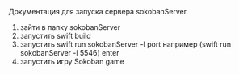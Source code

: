Документация для запуска сервера sokobanServer
1) зайти в папку sokobanServer 
2) запустить swift build 
3) запустить swift run sokobanServer -l port например (swift run sokobanServer -l 5546) enter
4) запустить игру Sokoban game
